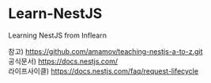 # Learn-NestJS

Learning NestJS from Inflearn

참고) https://github.com/amamov/teaching-nestjs-a-to-z.git <br />
공식문서) https://docs.nestjs.com/ <br />
라이프사이클) https://docs.nestjs.com/faq/request-lifecycle
